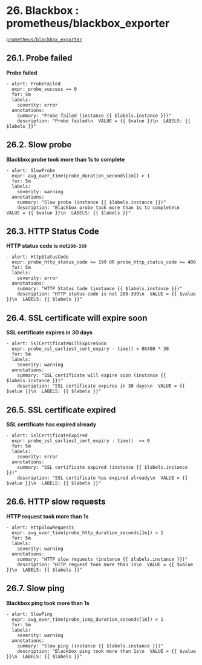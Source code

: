 # 26. Blackbox : prometheus/blackbox_exporter

[`prometheus/blackbox_exporter`](https://github.com/prometheus/blackbox_exporter)

## 26.1. Probe failed

**Probe failed**

```
- alert: ProbeFailed
  expr: probe_success == 0
  for: 5m
  labels:
    severity: error
  annotations:
    summary: "Probe failed (instance {{ $labels.instance }})"
    description: "Probe failed\n  VALUE = {{ $value }}\n  LABELS: {{ $labels }}"
```

## 26.2. Slow probe

**Blackbox probe took more than 1s to complete**

```
- alert: SlowProbe
  expr: avg_over_time(probe_duration_seconds[1m]) > 1
  for: 5m
  labels:
    severity: warning
  annotations:
    summary: "Slow probe (instance {{ $labels.instance }})"
    description: "Blackbox probe took more than 1s to complete\n  VALUE = {{ $value }}\n  LABELS: {{ $labels }}"
```

## 26.3. HTTP Status Code

**HTTP status code is not`200-399`**

```
- alert: HttpStatusCode
  expr: probe_http_status_code <= 199 OR probe_http_status_code >= 400
  for: 5m
  labels:
    severity: error
  annotations:
    summary: "HTTP Status Code (instance {{ $labels.instance }})"
    description: "HTTP status code is not 200-399\n  VALUE = {{ $value }}\n  LABELS: {{ $labels }}"
```


## 26.4. SSL certificate will expire soon

**SSL certificate expires in 30 days**

```
- alert: SslCertificateWillExpireSoon
  expr: probe_ssl_earliest_cert_expiry - time() < 86400 * 30
  for: 5m
  labels:
    severity: warning
  annotations:
    summary: "SSL certificate will expire soon (instance {{ $labels.instance }})"
    description: "SSL certificate expires in 30 days\n  VALUE = {{ $value }}\n  LABELS: {{ $labels }}"
```

## 26.5. SSL certificate expired

**SSL certificate has expired already**

```
- alert: SslCertificateExpired
  expr: probe_ssl_earliest_cert_expiry - time()  <= 0
  for: 5m
  labels:
    severity: error
  annotations:
    summary: "SSL certificate expired (instance {{ $labels.instance }})"
    description: "SSL certificate has expired already\n  VALUE = {{ $value }}\n  LABELS: {{ $labels }}"
```

## 26.6. HTTP slow requests

**HTTP request took more than 1s**

```
- alert: HttpSlowRequests
  expr: avg_over_time(probe_http_duration_seconds[1m]) > 1
  for: 5m
  labels:
    severity: warning
  annotations:
    summary: "HTTP slow requests (instance {{ $labels.instance }})"
    description: "HTTP request took more than 1s\n  VALUE = {{ $value }}\n  LABELS: {{ $labels }}"
```

## 26.7. Slow ping

**Blackbox ping took more than 1s**

```
- alert: SlowPing
  expr: avg_over_time(probe_icmp_duration_seconds[1m]) > 1
  for: 5m
  labels:
    severity: warning
  annotations:
    summary: "Slow ping (instance {{ $labels.instance }})"
    description: "Blackbox ping took more than 1s\n  VALUE = {{ $value }}\n  LABELS: {{ $labels }}"
```

